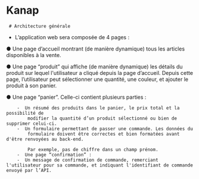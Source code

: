 # Kanap #

     # Architecture générale 

 - L’application web sera composée de 4 pages :

● Une page d’accueil montrant (de manière dynamique) tous les articles disponibles à
la vente.

● Une page “produit” qui affiche (de manière dynamique) les détails du produit sur
lequel l'utilisateur a cliqué depuis la page d’accueil. Depuis cette page, l’utilisateur
peut sélectionner une quantité, une couleur, et ajouter le produit à son panier.

● Une page “panier”. Celle-ci contient plusieurs parties :

        -  Un résumé des produits dans le panier, le prix total et la possibilité de
            modifier la quantité d’un produit sélectionné ou bien de supprimer celui-ci.
        -  Un formulaire permettant de passer une commande. Les données du
            formulaire doivent être correctes et bien formatées avant d'être renvoyées au back-end.

            Par exemple, pas de chiffre dans un champ prénom.
        -  Une page “confirmation” :
        -  Un message de confirmation de commande, remerciant l'utilisateur pour sa commande, et indiquant l'identifiant de commande envoyé par l’API.


